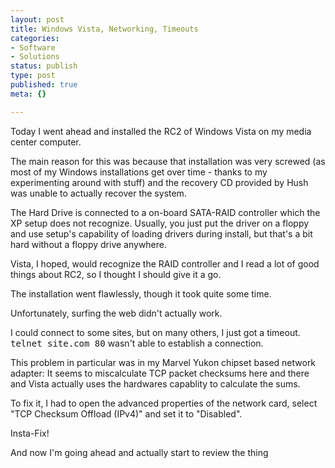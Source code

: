 ```yaml
---
layout: post
title: Windows Vista, Networking, Timeouts
categories:
- Software
- Solutions
status: publish
type: post
published: true
meta: {}

---
```

<p>Today I went ahead and installed the RC2 of Windows Vista on my media center computer.</p><p>The main reason for this was because that installation was very screwed (as most of my Windows installations get over time - thanks to my experimenting around with stuff) and the recovery CD provided by Hush was unable to actually recover the system.</p>
<p>The Hard Drive is connected to a on-board SATA-RAID controller which the XP setup does not recognize. Usually, you just put the driver on a floppy and use setup's capability of loading drivers during install, but that's a bit hard without a floppy drive anywhere.</p>
<p>Vista, I hoped, would recognize the RAID controller and I read a lot of good things about RC2, so I thought I should give it a go.</p>
<p>The installation went flawlessly, though it took quite some time.</p>
<p>Unfortunately, surfing the web didn't actually work.</p>
<p>I could connect to some sites, but on many others, I just got a timeout. <tt>telnet site.com 80</tt> wasn't able to establish a connection.</p>
<p>This problem in particular was in my Marvel Yukon chipset based network adapter: It seems to miscalculate TCP packet checksums here and there and Vista actually uses the hardwares capablity to calculate the sums.</p>
<p>To fix it, I had to open the advanced properties of the network card, select "TCP Checksum Offload (IPv4)" and set it to "Disabled".</p>
<p>Insta-Fix!</p>
<p>And now I'm going ahead and actually start to review the thing</p>
